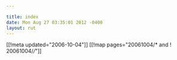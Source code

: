 ```yaml
---

title: index
date: Mon Aug 27 03:35:01 2012 -0400
layout: rut
---
```


[[!meta updated="2006-10-04"]]
[[!map pages="20061004/* and ! 20061004/*/*"]]
